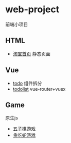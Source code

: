 # web-project
前端小项目

## HTML
* [淘宝首页](https://rqrry.github.io/web-project/taobao/index.html) 静态页面

## Vue
* [todo](https://rqrry.github.io/web-project/Vue/todo/dist/index.html) 组件拆分
* [todolist](https://rqrry.github.io/web-project/Vue/todolist/dist/index.html) vue-router+vuex

## Game
原生js
* [五子棋游戏](https://rqrry.github.io/web-project//Game/Gobang/index.html)
* [贪吃蛇游戏](https://rqrry.github.io/web-project//Game/Snake/index.html)